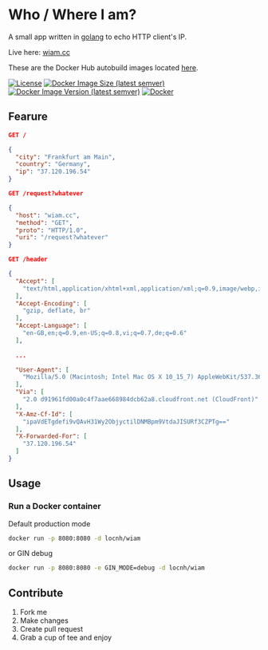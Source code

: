 # Who / Where I am?
A small app written in [golang](https://golang.org) to echo HTTP client's IP.

Live here: [wiam.cc](https://wiam.cc)

These are the Docker Hub autobuild images located [here](https://hub.docker.com/r/locnh/wiam/).

[![License](https://img.shields.io/github/license/locnh/wiam)](/LICENSE)
[![Docker Image Size (latest semver)](https://img.shields.io/docker/image-size/locnh/wiam?sort=semver)](/Dockerfile)
[![Docker Image Version (latest semver)](https://img.shields.io/docker/v/locnh/wiam?sort=semver)](/Dockerfile)
[![Docker](https://img.shields.io/docker/pulls/locnh/wiam)](https://hub.docker.com/r/locnh/wiam)

## Fearure

```JSON
GET /

{
  "city": "Frankfurt am Main",
  "country": "Germany",
  "ip": "37.120.196.54"
}
```

```JSON
GET /request?whatever

{
  "host": "wiam.cc",
  "method": "GET",
  "proto": "HTTP/1.0",
  "uri": "/request?whatever"
}
```

```JSON
GET /header

{
  "Accept": [
    "text/html,application/xhtml+xml,application/xml;q=0.9,image/webp,image/apng,*/*;q=0.8,application/signed-exchange;v=b3;q=0.9"
  ],
  "Accept-Encoding": [
    "gzip, deflate, br"
  ],
  "Accept-Language": [
    "en-GB,en;q=0.9,en-US;q=0.8,vi;q=0.7,de;q=0.6"
  ],
  
  ...

  "User-Agent": [
    "Mozilla/5.0 (Macintosh; Intel Mac OS X 10_15_7) AppleWebKit/537.36 (KHTML, like Gecko) Chrome/92.0.4515.107 Safari/537.36 Edg/92.0.902.55"
  ],
  "Via": [
    "2.0 d91961fd00a0c4f7aae668984dcb62a8.cloudfront.net (CloudFront)"
  ],
  "X-Amz-Cf-Id": [
    "ipaVdETgdefi9vQAvH31Wy2ObjyctilDNMBpm9VtdaJISURf3CZPTg=="
  ],
  "X-Forwarded-For": [
    "37.120.196.54"
  ]
}
```

## Usage
### Run a Docker container

Default production mode

```sh
docker run -p 8080:8080 -d locnh/wiam
```

or GIN debug

```sh
docker run -p 8080:8080 -e GIN_MODE=debug -d locnh/wiam
```

## Contribute
1. Fork me
2. Make changes
3. Create pull request
4. Grab a cup of tee and enjoy

